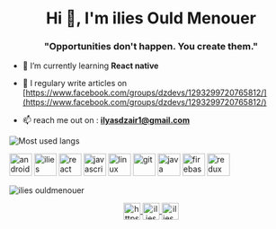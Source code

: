 <h1 align="center">Hi 👋, I'm ilies Ould Menouer</h1>
<h3 align="center">"Opportunities don't happen. You create them."</h3>





- 🌱 I’m currently learning **React native**

- 📝 I regulary write articles on [https://www.facebook.com/groups/dzdevs/1293299720765812/](https://www.facebook.com/groups/dzdevs/1293299720765812/)

- 📫 reach me out on :  **ilyasdzair1@gmail.com**

![Most used langs](https://github-readme-stats.vercel.app/api/top-langs/?username=ilies-space&layout=compact)



<p align="left">
  
  <img src="https://devicons.github.io/devicon/devicon.git/icons/android/android-original-wordmark.svg" alt="android" width="40" height="40"/>
    <img src="https://reactnative.dev/img/header_logo.svg" alt="ilies ouldmenouer" width="40" height="40"/>
  <img src="https://devicons.github.io/devicon/devicon.git/icons/react/react-original-wordmark.svg" alt="react" width="40" height="40"/>
  <img src="https://devicons.github.io/devicon/devicon.git/icons/javascript/javascript-original.svg" alt="javascript" width="40" height="40"/> 
  <img src="https://devicons.github.io/devicon/devicon.git/icons/linux/linux-original.svg" alt="linux" width="40" height="40"/> 
  <img src="https://www.vectorlogo.zone/logos/git-scm/git-scm-icon.svg" alt="git" width="40" height="40"/> 
  <img src="https://devicons.github.io/devicon/devicon.git/icons/java/java-original-wordmark.svg" alt="java" width="40" height="40"/>
  <img src="https://www.vectorlogo.zone/logos/firebase/firebase-icon.svg" alt="firebase" width="40" height="40"/> 
  <img src="https://devicons.github.io/devicon/devicon.git/icons/redux/redux-original.svg" alt="redux" width="40" height="40"/>
  
  </p>

<p align="left">
  <img src="https://komarev.com/ghpvc/?username=ilies-space" alt="ilies ouldmenouer" />
</p>

  <p align="center">

<a href="https://www.linkedin.com/in/ilies-ould-menouer-6a02111a2/" target="blank">
  <img align="center" src="https://cdn.pixabay.com/photo/2017/12/06/04/57/linkedin-3000959_1280.png" alt="https://www.linkedin.com/in/ilies-ould-menouer-6a02111a2/" height="30" width="30" />
</a>
<a href="https://www.facebook.com/ilies.ouldmenouer" target="blank">
  <img align="center" src="https://cdn.icon-icons.com/icons2/1826/PNG/512/4202110facebooklogosocialsocialmedia-115707_115594.png" alt="ilies ouldmenouer" height="30" width="30" />
</a>
<a href="https://instagram.com/ilies_ouldmenouer" target="blank">
  <img align="center" src="https://upload.wikimedia.org/wikipedia/commons/thumb/a/a5/Instagram_icon.png/1024px-Instagram_icon.png" alt="ilies_ouldmenouer" height="30" width="30" />
</a>
</p>

